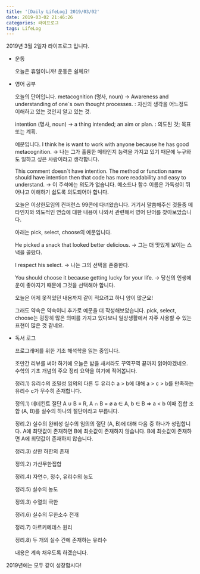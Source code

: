 ```yaml
---
title: '[Daily LifeLog] 2019/03/02'
date: 2019-03-02 21:46:26
categories: 라이프로그
tags: LifeLog
---
```


2019년 3월 2일자 라이프로그 입니다.

- 운동

  오늘은 휴일이니까!
  운동은 쉴께요!

- 영어 공부

	오늘의 단어입니다.
  metacognition (명사, noun)
	→ Awareness and understanding of one`s own thought processes.
	: 자신의 생각을 어느정도 이해하고 있는 것인지 알고 있는 것.

  intention (명사, noun)
	→ a thing intended; an aim or plan.
	: 의도된 것; 목표 또는 계획.

	예문입니다.
	I think he is want to work with anyone because he has good metacognition.
	→ 나는 그가 훌륭한 메타인지 능력을 가지고 있기 때문에 누구와도 일하고 싶은 사람이라고 생각합니다.

	This comment doesn`t have intention.
	The method or function name should have intention then that code has more readability and easy to understand.
	→ 이 주석에는 의도가 없습니다.
	메소드나 함수 이름은 가독성이 뛰어나고 이해하기 쉽도록 의도되어야 합니다.

	오늘은 이상한모임의 컨퍼런스 99콘에 다녀왔습니다.
	거기서 말씀해주신 것들중 메타인지와 의도적인 연습에 대한 내용이 나와서 관련해서 영어 단어를 찾아보았습니다.

	아래는 pick, select, choose의 예문입니다.

	He picked a snack that looked better delicious.
	→ 그는 더 맛있게 보이는 스낵을 골랐다.

	I respect his select.
	→ 나는 그의 선택을 존중한다.

	You should choose it because getting lucky for your life.
	→ 당신의 인생에 운이 좋아지기 때문에 그것을 선택해야 합니다.    

	오늘은 어제 못적었던 내용까지 같이 적으려고 하니 양이 많군요!

	그래도 약속은 약속이니 추가로 예문을 더 작성해보았습니다.
	pick, select, choose는 굉장히 많은 의미를 가지고 있다보니 일상생활에서 자주 사용할 수 있는 표현이 많은 것 같네요.

- 독서 로그

	프로그래머를 위한 기초 해석학을 읽는 중입니다.

	조만간 리뷰를 써야 하기에 오늘은 밤을 새서라도 꾸역꾸역 끝까지 읽어야겠네요.
	수학의 기초 개념의 주요 정리 요약을 여기에 적어봅니다.

	정리.1) 유리수의 조밀성
	임의의 다른 두 유리수 a > b에 대해 a > c > b를 만족하는 유리수 c가 무수히 존재합니다.

	정의.1) 데데킨트 절단
	A ∪ B = R, A ∩ B = ø
	a ∈ A, b ∈ B ⇒ a < b
	이때 집합 조합 (A, B)를 실수의 하나의 절단이라고 부릅니다.

	정리.2) 실수의 완비성
	실수의 임의의 절단 (A, B)에 대해 다음 중 하나가 성립합니다.
	A에 최댓값이 존재하면 B에 최솟값이 존재하지 않습니다.
	B에 최솟값이 존재하면 A에 최댓값이 존재하지 않습니다.

	정리.3) 상한 하한의 존재

	정의.2) 가산무한집합

	정리.4) 자연수, 정수, 유리수의 농도

	정리.5) 실수의 농도

	정의.3) 수열의 극한

	정리.6) 실수의 무한소수 전개

	정리.7) 아르키메데스 원리

	정리.8) 두 개의 실수 간에 존재하는 유리수

	내용은 계속 채우도록 하겠습니다.

2019년에는 모두 같이 성장합시다!
